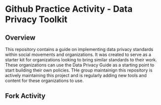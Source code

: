 # Github Practice Activity - Data Privacy Toolkit

## Overview
This repository contains a guide on implementing data privacy standards within social movements and organizations. It was created to serve as a starter kit for organizations looking to bring similar standards to their work. These organizations can use the Data Privacy Guide as a starting point to start building their own policies. THe group maintainign this repository is actively maintaining this project and is regularly adding new tools and content for these organizations to use.

## Fork Activity